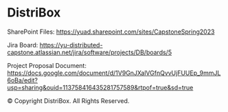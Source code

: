 # DistriBox

SharePoint Files:
https://yuad.sharepoint.com/sites/CapstoneSpring2023

Jira Board:
https://yu-distributed-capstone.atlassian.net/jira/software/projects/DB/boards/5

Project Proposal Document:
https://docs.google.com/document/d/1V9GnJXalVGfnQvvUjFUUEp_9mmJL6oBa/edit?usp=sharing&ouid=113758416435281757589&rtpof=true&sd=true

© Copyright DistriBox. All Rights Reserved.
